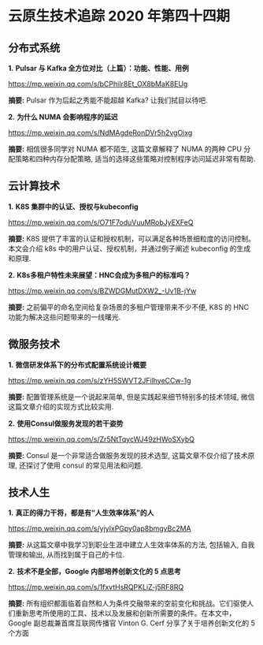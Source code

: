 # 云原生技术追踪 2020 年第四十四期

## 分布式系统

**1.** **Pulsar 与 Kafka 全方位对比（上篇）：功能、性能、用例**

https://mp.weixin.qq.com/s/bCPhiIr8Et_OX8bMaK8EUg

**摘要:** Pulsar 作为后起之秀能不能超越 Kafka? 让我们拭目以待吧.

**2.** **为什么 NUMA 会影响程序的延迟**

https://mp.weixin.qq.com/s/NdMAgdeRonDVr5h2vgOixg

**摘要:** 相信很多同学对 NUMA 都不陌生, 这篇文章解释了 NUMA 的两种 CPU 分配策略和四种内存分配策略, 适当的选择这些策略对控制程序访问延迟非常有帮助.

## 云计算技术

**1.** **K8S 集群中的认证、授权与kubeconfig**

https://mp.weixin.qq.com/s/O71F7oduVuuMRobJyEXFeQ

**摘要:** K8S 提供了丰富的认证和授权机制，可以满足各种场景细粒度的访问控制。本文会介绍 k8s 中的用户认证、授权机制，并通过例子阐述 kubeconfig 的生成和原理.

**2.** **K8s多租户特性未来展望：HNC会成为多租户的标准吗？**

https://mp.weixin.qq.com/s/BZWDGMutDXW2_-Uv1B-jYw

**摘要:** 之前偏平的命名空间给复杂场景的多租户管理带来不少不便, K8S 的 HNC 功能为解决这些问题带来的一线曙光.

## 微服务技术

**1.** **微信研发体系下的分布式配置系统设计概要**

https://mp.weixin.qq.com/s/zYH5SWVT2JFilhyeCCw-1g

**摘要:** 配置管理系统是一个说起来简单, 但是实践起来细节特别多的技术领域, 微信这篇文章介绍的实现方式比较实用.

**2.** **使用Consul做服务发现的若干姿势**

https://mp.weixin.qq.com/s/Zr5NtTqycWJ49zHWoSXybQ

**摘要:** Consul 是一个非常适合做服务发现的技术选型, 这篇文章不仅介绍了技术原理, 还探讨了使用 consul 的常见用法和问题.

## 技术人生

**1.** **真正的得力干将，都是有“人生效率体系”的人**

https://mp.weixin.qq.com/s/yjyIxPGpy0ap8bmgvBc2MA

**摘要:** 从这篇文章中我学习到职业生涯中建立人生效率体系的方法, 包括输入, 自我管理和输出, 从而找到属于自己的卡位.

**2.** **技术不是全部，Google 内部培养创新文化的 5 点思考**

https://mp.weixin.qq.com/s/1fxvtHsRQPKLiZ-j5RF8RQ

**摘要:** 所有组织都面临着自然和人为条件交融带来的空前变化和挑战。它们驱使人们重新思考所使用的工具、技术以及发展和创新所需要的条件。在本文中，Google 副总裁兼首席互联网传播官 Vinton G. Cerf 分享了关于培养创新文化的 5 个方面
